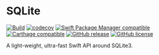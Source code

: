 # SQLite

[![Build](https://github.com/dbart01/SQLite/workflows/Build/badge.svg?branch=master)](https://github.com/dbart01/SQLite/actions?query=workflow%3ABuild)
[![codecov](https://codecov.io/gh/dbart01/SQLite/branch/master/graph/badge.svg)](https://codecov.io/gh/dbart01/SQLite)
[![Swift Package Manager compatible](https://img.shields.io/badge/Swift%20Package%20Manager-compatible-4BC51D.svg?style=flat)](https://swift.org/package-manager/)
[![Carthage compatible](https://img.shields.io/badge/Carthage-compatible-4BC51D.svg?style=flat)](https://github.com/Carthage/Carthage)
[![GitHub release](https://img.shields.io/github/release/dbart01/SQLite.svg)](https://github.com/dbart01/SQLite/releases/latest)
[![GitHub license](https://img.shields.io/badge/license-MIT-lightgrey.svg)](https://github.com/dbart01/SQLite/blob/master/LICENSE)

A light-weight, ultra-fast Swift API around SQLite3.
